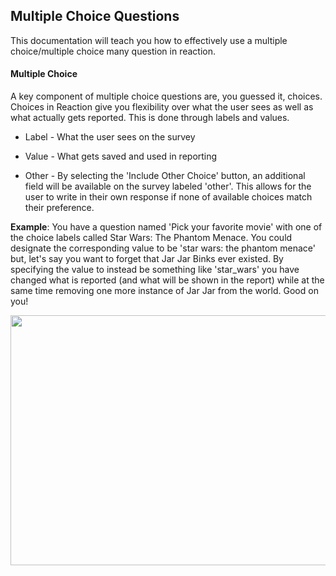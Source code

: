 ## Multiple Choice Questions

This documentation will teach you how to effectively use a multiple choice/multiple choice many question in reaction.

#### Multiple Choice

A key component of multiple choice questions are, you guessed it, choices. Choices in Reaction give you flexibility over 
what the user sees as well as what actually gets reported. This is done through labels and values.

  * Label - What the user sees on the survey
 
  * Value - What gets saved and used in reporting
 
  * Other - By selecting the 'Include Other Choice' button, an additional field will be available on the survey labeled 'other'. This allows for the user to write in their own response if none of available choices match their preference.
  

**Example**: You have a question named 'Pick your favorite movie' with one of the choice labels
called Star Wars: The Phantom Menace. You could designate the corresponding value to be 'star wars: the phantom menace' but, 
let's say you want to forget that Jar Jar Binks ever existed. By specifying the value to instead be something like 'star_wars'
you have changed what is reported (and what will be shown in the report) while at the same time removing one more instance of Jar Jar from the world. Good on you!

<img src="https://raw.githubusercontent.com/p60/reaction_docs/master/surveys/screenshots/multiple_choice_label_value.png" width="700" height="400"></img>
